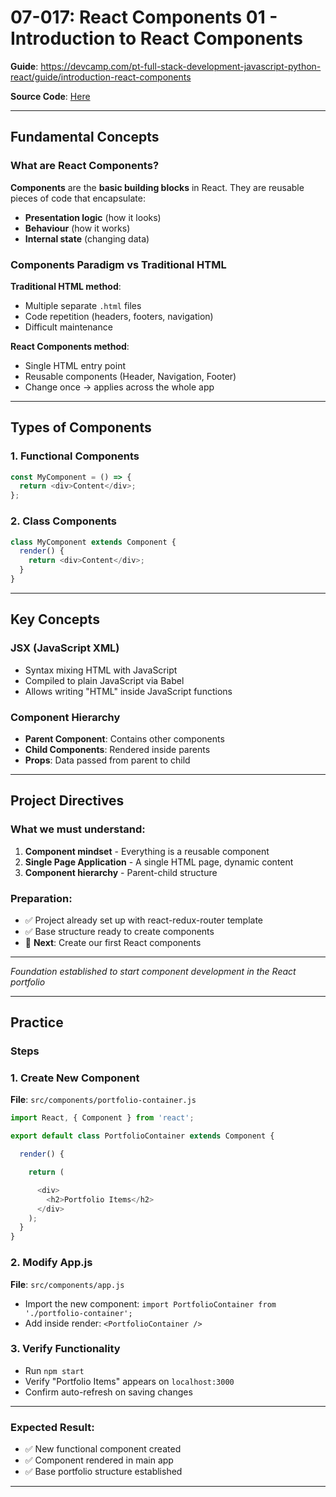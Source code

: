 # 07-017: React Components 01 - Introduction to React Components

**Guide**: https://devcamp.com/pt-full-stack-development-javascript-python-react/guide/introduction-react-components

**Source Code**: [Here](https://github.com/jordanhudgens/jordan-hudgens-react-portfolio/tree/5f1a1ca2bf5d960c3495ef9236760b487e30c2ae)

---

## Fundamental Concepts

### What are React Components?

**Components** are the **basic building blocks** in React. They are reusable pieces of code that encapsulate:

- **Presentation logic** (how it looks)  
- **Behaviour** (how it works)  
- **Internal state** (changing data)  

### Components Paradigm vs Traditional HTML

**Traditional HTML method**:

- Multiple separate `.html` files  
- Code repetition (headers, footers, navigation)  
- Difficult maintenance

**React Components method**:

- Single HTML entry point  
- Reusable components (Header, Navigation, Footer)  
- Change once → applies across the whole app

---

## Types of Components

### 1. Functional Components

```js
const MyComponent = () => {
  return <div>Content</div>;
};
```


### 2. Class Components

```js
class MyComponent extends Component {
  render() {
    return <div>Content</div>;
  }
}
```

---


## Key Concepts

### JSX (JavaScript XML)

- Syntax mixing HTML with JavaScript  
- Compiled to plain JavaScript via Babel  
- Allows writing "HTML" inside JavaScript functions

### Component Hierarchy

- **Parent Component**: Contains other components  
- **Child Components**: Rendered inside parents  
- **Props**: Data passed from parent to child

---

## Project Directives

### What we must understand:

1. **Component mindset** - Everything is a reusable component  
2. **Single Page Application** - A single HTML page, dynamic content  
3. **Component hierarchy** - Parent-child structure

### Preparation:

- ✅ Project already set up with react-redux-router template  
- ✅ Base structure ready to create components  
- 🔄 **Next**: Create our first React components

---

*Foundation established to start component development in the React portfolio*

---

## Practice

### Steps

### 1. Create New Component

**File**: `src/components/portfolio-container.js`

```js
import React, { Component } from 'react';

export default class PortfolioContainer extends Component {

  render() {

    return (

      <div>
        <h2>Portfolio Items</h2>
      </div>
    );
  }
}
```


### 2. Modify App.js

**File**: `src/components/app.js`

- Import the new component: `import PortfolioContainer from './portfolio-container';`  
- Add inside render: `<PortfolioContainer />`

### 3. Verify Functionality

- Run `npm start`  
- Verify "Portfolio Items" appears on `localhost:3000`  
- Confirm auto-refresh on saving changes


---


### Expected Result:

- ✅ New functional component created  
- ✅ Component rendered in main app  
- ✅ Base portfolio structure established

---

